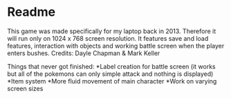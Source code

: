 # Readme
This game was made specifically for my laptop back in 2013.
Therefore it will run only on 1024 x 768 screen resolution.
It features save and load features, interaction with objects and working battle screen when the player enters bushes.
Credits: Dayle Chapman & Mark Keller

Things that never got finished:
*Label creation for battle screen (it works but all of the pokemons can only simple attack and nothing is displayed) 
*Item system
*More fluid movement of main character
*Work on varying screen sizes
